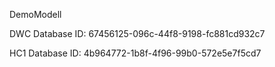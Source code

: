 DemoModell


DWC Database ID: 67456125-096c-44f8-9198-fc881cd932c7

HC1 Database ID: 4b964772-1b8f-4f96-99b0-572e5e7f5cd7